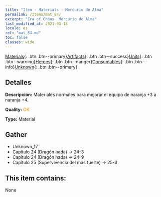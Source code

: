 ```yaml
---
title: "Item - Materials - Mercurio de Alma"
permalink: /Items/mat_84/
excerpt: "Era of Chaos  Mercurio de Alma"
last_modified_at: 2021-03-18
locale: es
ref: "mat_84.md"
toc: false
classes: wide
---
```

 [Materials](/es/Items/){: .btn .btn--primary}[Artifacts](/es/Items/Artifacts/){: .btn .btn--success}[Units](/es/Items/Units/){: .btn .btn--warning}[Heroes](/es/Items/Heroes/){: .btn .btn--danger}[Consumables](/es/Items/Consumables/){: .btn .btn--info}[Unknown](/es/Items/Unknown/){: .btn .btn--primary}

## Detalles
 **Descripción:** Materiales normales para mejorar el equipo de naranja +3 a naranja +4.

 **Quality:** <span style="color: #FF8C00">OK</span>

 **Type:** Material

## Gather

*    Unknown_17 
*    Capítulo 24 (Dragón hada) -> 24-3 
*    Capítulo 24 (Dragón hada) -> 24-9 
*    Capítulo 25 (Supervivencia del más fuerte) -> 25-3 

## This item contains:

  None

